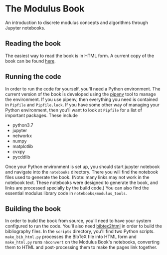 # The Modulus Book
An introduction to discrete modulus concepts and algorithms through Jupyter notebooks.

## Reading the book
The easiest way to read the book is in HTML form.  A current copy of the book can be found [here]().

## Running the code
In order to run the code for yourself, you'll need a Python environment.  The current version of the book is developed using the [pipenv](https://github.com/pypa/pipenv) tool to manage the environment.  If you use pipenv, then everything you need is contained in `Pipfile` and `Pipfile.lock`.  If you have some other way of managing your Python environment, then you'll want to look at `Pipfile` for a list of important packages.  These include
- python3.7
- jupyter
- networkx
- numpy
- matplotlib
- cvxpy
- pycddlib

Once your Python environment is set up, you should start jupyter notebook and navigate into the `notebooks` directory.  There you will find the notebook files used to generate the book.  (Note: many links may not work in the notebook text.  These notebooks were designed to generate the book, and links are processed specially by the build code.)  You can also find the essential modulus library code in `notebooks/modulus_tools`.

## Building the book
In order to build the book from source, you'll need to have your system configured to run the code.  You'll also need [bibtex2html](https://github.com/backtracking/bibtex2html) in order to build the bibliography files.  In the `scripts` directory, you'll find two Python scripts.  `make_bib_html.py` processes the BibTeX file into HTML form and `make_html.py` runs `nbconvert` on the Modulus Book's notebooks, converting them to HTML and post-processing them to make the pages link together.
